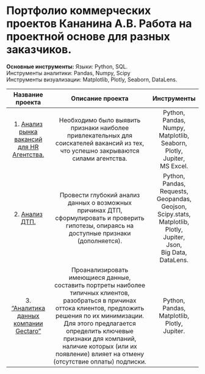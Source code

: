 # Портфолио коммерческих проектов  Кананина А.В. Работа на проектной основе для разных заказчиков.

**Основные инструменты:**
Языки: Python, SQL.<br>
Инструменты аналитики: Pandas, Numpy, Scipy<br>
Инструменты визуализации: Matplotlib, Plotly, Seaborn, DataLens.

| **Название проекта** | **Описание проекта** | **Инструменты** |
|:----------:|:----------:|:----------:|
| 1. [Анализ рынка вакансий для HR Агентства.](https://github.com/Colonist1096/Data-analyst-project/tree/main/%D0%90%D0%BD%D0%B0%D0%BB%D0%B8%D0%B7%20%D1%80%D1%8B%D0%BD%D0%BA%D0%B0%20%D0%B2%D0%B0%D0%BA%D0%B0%D0%BD%D1%81%D0%B8%D0%B9%20%D0%B4%D0%BB%D1%8F%20HR%20%D0%90%D0%B3%D0%B5%D0%BD%D1%82%D1%81%D1%82%D0%B2%D0%B0.) | Необходимо было выявить признаки наиболее привлекательных для соискателей вакансий из тех, что успешно закрываются силами агентства.| Python,<br> Pandas,<br> Numpy,<br> Matplotlib,<br> Seaborn,<br> Plotly,<br> Jupiter,<br> MS Excel. |
| 2. [Анализ ДТП.](https://github.com/Colonist1096/Data-analyst-project/tree/main/%D0%90%D0%BD%D0%B0%D0%BB%D0%B8%D0%B7%20%D0%94%D0%A2%D0%9F.)| Провести глубокий анализ данных о возможных причинах ДТП, сформулировать и проверить гипотезы, опираясь на доступные признаки (дополняется).| Python,<br> Pandas,<br> Requests,<br> Geopandas,<br> Geojson,<br> Scipy.stats,<br> Matplotlib,<br> Plotly,<br> Jupiter,<br> Json,<br> Big Data,<br> DataLens.|
| 3. [“Аналитика данных компании Gectaro”](https://github.com/Colonist1096/Data-analyst-project/tree/main/%D0%90%D0%BD%D0%B0%D0%BB%D0%B8%D1%82%D0%B8%D0%BA%D0%B0%20%D0%B4%D0%B0%D0%BD%D0%BD%D1%8B%D1%85%20%D0%BA%D0%BE%D0%BC%D0%BF%D0%B0%D0%BD%D0%B8%D0%B8%20%22Gectaro%22) | Проанализировать имеющиеся данные, составить портреты наиболее типичных клиентов, разобраться в причинах оттока клиентов, предложить решения по их минимизации. Для этого предлагается определить ключевые признаки для компаний, наличие которых (или их появление) влияет на отмену (отсутствие оплаты) подписки. | Python,<br> Pandas,<br> Matplotlib,<br> Plotly,<br> Jupiter.|
